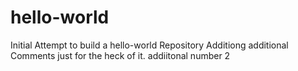 # hello-world
Initial Attempt to build a hello-world Repository
Additiong additional Comments just for the heck of it. 
addiitonal number 2 
